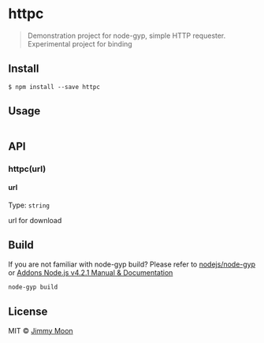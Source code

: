 # httpc

> Demonstration project for node-gyp, simple HTTP requester. Experimental project for binding


## Install

```
$ npm install --save httpc
```

## Usage

```js
```

## API

### httpc(url)

#### url

Type: `string`

url for download

## Build

If you are not familiar with node-gyp build? Please refer to [nodejs/node-gyp](https://goo.gl/Lh518e) or [Addons Node.js v4.2.1 Manual & Documentation](https://goo.gl/mjEiJw)

```sh
node-gyp build
```

## License

MIT © [Jimmy Moon](http://ragingwind.me)
